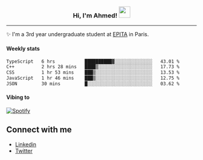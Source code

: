 <!-- Heading -->
<h3 align="center"> Hi, I'm Ahmed! <img src = "https://raw.githubusercontent.com/MartinHeinz/MartinHeinz/master/wave.gif" width = 30px></h3>

<!-- About section -->
---
✨ I'm a 3rd year undergraduate student at <a href="https://www.epita.fr/en/">EPITA</a> in Paris.

<h4 align ="left"> Weekly stats </h4>

<!--START_SECTION:waka-->

```txt
TypeScript   6 hrs           ██████████▓░░░░░░░░░░░░░░   43.01 %
C++          2 hrs 28 mins   ████▒░░░░░░░░░░░░░░░░░░░░   17.73 %
CSS          1 hr 53 mins    ███▒░░░░░░░░░░░░░░░░░░░░░   13.53 %
JavaScript   1 hr 46 mins    ███▒░░░░░░░░░░░░░░░░░░░░░   12.75 %
JSON         30 mins         █░░░░░░░░░░░░░░░░░░░░░░░░   03.62 %
```

<!--END_SECTION:waka-->

<!-- [![Ahmed's GitHub stats](https://github-readme-stats.vercel.app/api?username=ahmedhassayoune)](https://github.com/anuraghazra/github-readme-stats) -->

<h4 align ="left">Vibing to</h4>

[![Spotify](https://novatorem-ten-lyart.vercel.app/api/spotify)](https://open.spotify.com/user/31knevkvll66tzc3gqtoi6ngjbre)

<!-- Connect section -->

## Connect with me
  * <a href="https://www.linkedin.com/in/ahmed-hassayoune">Linkedin</a>
  * <a href="https://twitter.com/Ahmedhassaaa">Twitter</a>

<!-- Connect section: END -->
